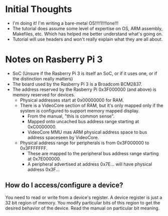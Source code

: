 # Initial Thoughts
* I'm doing it! I'm writing a bare-metal OS!!!!1!!!!one!!!
* The tutorial does assume some level of expertise on
OS, ARM assembly, Makefiles, etc. Which has helped me
better understand what's going on.
* Tutorial will use headers and won't really explain what
they are all about.

# Notes on Rasberry Pi 3
* SoC (Unsure if the Rasberry Pi 3 is itself an SoC, or
if it uses one, or if the distinction really matters)
* The board used by the Rasberry Pi 3 is a Broadcom
BCM2837.
* The address reserved by the Rasberry Pi 0x3F000000 (and above)
is memory reserved for devices.
  * Physical addresses start at 0x00000000 for RAM.
  * There is a VideoCore section of RAM, but it's only mapped only if the system is configured to support memory mapped display.
    * From the manual, "this is common sense".
    * Mapped onto uncached bus address range starting at 0xC0000000.
    * VideoCore MMU mas ARM physical address space to bus address spaceseen by VideoCore.
  * Physical address range for peripherals is from 0x3F000000 to 0x3FFFFFFF.
    * These are mapped to the peripheral bus address range starting at 0x7E000000.
    * A peripheral advertised at address 0x7E... will have physical address 0x3F...

## How do I access/configure a device?
You need to read or write from a device's register. A device
register is just a 32 bit region of memory. You modify particular
bits of this region to get the desired behavior of the device.
Read the manual on particular bit meaning.
